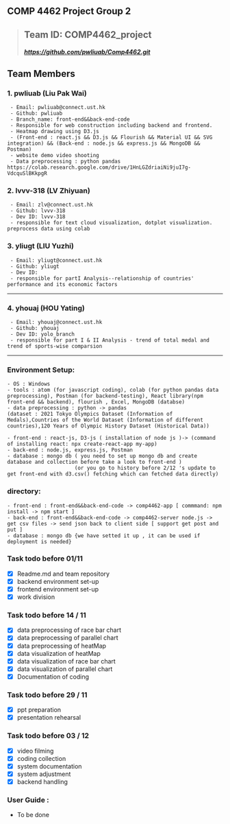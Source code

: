 ## COMP 4462 Project Group 2
>## Team ID: COMP4462_project
>##### https://github.com/pwliuab/Comp4462.git
## Team Members
### 1. pwliuab (Liu Pak Wai)
```
 - Email: pwliuab@connect.ust.hk
 - Github: pwliuab
 - Branch_name: front-end&&back-end-code 
 - Responsible for web construction including backend and frontend.
 - Heatmap drawing using D3.js
 - (Front-end : react.js && D3.js && Flourish && Material UI && SVG integration) && (Back-end : node.js && express.js && MongoDB && Postman)
 - website demo video shooting
 - Data preprocessing : python pandas https://colab.research.google.com/drive/1HnLGZdriaiNi9juI7g-VdcquSlBKkpgR
```
### 2. lvvv-318 (LV Zhiyuan)
```
 - Email: zlv@connect.ust.hk
 - Github: lvvv-318
 - Dev ID: lvvv-318
 - responsible for text cloud visualization, dotplot visualization. preprocess data using colab
```
### 3. yliugt (LIU Yuzhi)
```
 - Email: yliugt@connect.ust.hk
 - Github: yliugt
 - Dev ID: 
 - responsible for partI Analysis--relationship of countries' performance and its economic factors
```
***
### 4. yhouaj (HOU Yating)
```
 - Email: yhouaj@connect.ust.hk
 - Github: yhouaj
 - Dev ID: yolo_branch
 - responsible for part I & II Analysis - trend of total medal and trend of sports-wise comparsion
```
***
### Environment Setup:
```
- OS : Windows 
- tools : atom (for javascript coding), colab (for python pandas data preprocessing), Postman (for backend-testing), React library(npm front-end && backend), flourish , Excel, MongoDB (databse)
- data preprocessing : python -> pandas 
(dataset : 2021 Tokyo Olympics Dataset (Information of Medals),Countries of the World Dataset (Information of different countries),120 Years of Olympic History Dataset (Historical Data))

- front-end : react-js, D3-js ( installation of node js )-> (command of installing react: npx create-react-app my-app)
- back-end : node.js, express.js, Postman
- database : mongo db ( you need to set up mongo db and create database and collection before take a look to front-end )
                      (or you go to history before 2/12 's update to get front-end with d3.csv() fetching which can fetched data directly)
```
### directory:
```
- front-end : front-end&&back-end-code -> comp4462-app [ commmand: npm install -> npm start ] 
- back-end : front-end&&back-end-code -> comp4462-server node.js -> get csv files -> send json back to client side [ support get post and put ]
- database : mongo db {we have setted it up , it can be used if deployment is needed}
```
### Task todo before 01/11
- [x] Readme.md and team repository
- [X] backend environment set-up
- [X] frontend environment set-up
- [x] work division 
### Task todo before 14 / 11
- [x] data preprocessing of race bar chart
- [x] data preprocessing of parallel chart
- [x] data preprocessing of heatMap
- [x] data visualization of heatMap
- [x] data visualization of race bar chart
- [x] data visualization of parallel chart
- [x] Documentation of coding  
### Task todo before 29 / 11
- [x] ppt preparation
- [x] presentation rehearsal
### Task todo before 03 / 12
- [x] video filming 
- [x] coding collection
- [x] system documentation
- [x] system adjustment
- [x] backend handling
 ### User Guide :
- To be done

